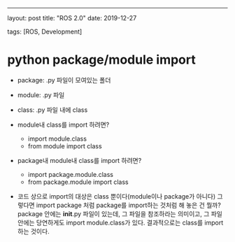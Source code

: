 ---
layout: post
title: "ROS 2.0"
date: 2019-12-27
<!--banner_image: .jpg-->
tags: [ROS, Development]

# python package/module import
- package: .py 파일이 모여있는 폴더
- module: .py 파일
- class: .py 파일 내에 class

- module내 class를 import 하려면?
	- import module.class
	- from module import class
- package내 module내 class를 import 하려면?
	- import package.module.class
	- from package.module import class
- 코드 상으로 import의 대상은 class 뿐이다(module이나 package가 아니다)
  그렇다면 import package 처럼 package를 import하는 것처럼 해 놓은 건 뭘까?
  package 안에는 __init__.py 파일이 있는데, 그 파일을 참조하라는 의미이고,
  그 파일 안에는 당연하게도 import module.class가 있다.
  결과적으로는 class를 import하는 것이다.